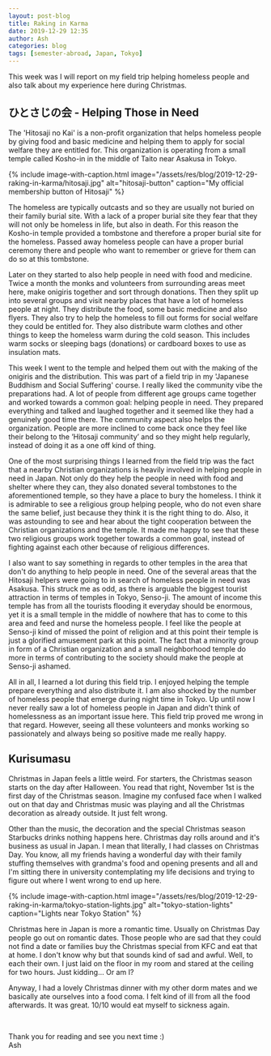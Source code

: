 ```yaml
---
layout: post-blog
title: Raking in Karma
date: 2019-12-29 12:35
author: Ash
categories: blog
tags: [semester-abroad, Japan, Tokyo]
---
```

This week was I will report on my field trip helping homeless people and also talk about my experience here during Christmas.

## ひとさじの会 - Helping Those in Need

The 'Hitosaji no Kai' is a non-profit organization that helps homeless people by giving food and basic medicine and helping them to apply for social welfare they are entitled for. This organization is operating from a small temple called Kosho-in in the middle of Taito near Asakusa in Tokyo.

{% include image-with-caption.html image="/assets/res/blog/2019-12-29-raking-in-karma/hitosaji.jpg" alt="hitosaji-button" caption="My official membership button of Hitosaji" %}

The homeless are typically outcasts and so they are usually not buried on their family burial site. With a lack of a proper burial site they fear that they will not only be homeless in life, but also in death. For this reason the Kosho-in temple provided a tombstone and therefore a proper burial site for the homeless. Passed away homeless people can have a proper burial ceremony there and people who want to remember or grieve for them can do so at this tombstone.

Later on they started to also help people in need with food and medicine. Twice a month the monks and volunteers from surrounding areas meet here, make onigiris together and sort through donations. Then they split up into several groups and visit nearby places that have a lot of homeless people at night. They distribute the food, some basic medicine and also flyers. They also try to help the homeless to fill out forms for social welfare they could be entitled for. They also distribute warm clothes and other things to keep the homeless warm during the cold season. This includes warm socks or sleeping bags (donations) or cardboard boxes to use as insulation mats.

This week I went to the temple and helped them out with the making of the onigiris and the distribution. This was part of a field trip in my 'Japanese Buddhism and Social Suffering' course. I really liked the community vibe the preparations had. A lot of people from different age groups came together and worked towards a common goal: helping people in need. They prepared everything and talked and laughed together and it seemed like they had a genuinely good time there. The community aspect also helps the organization. People are more inclined to come back once they feel like their belong to the ’Hitosaji community’ and so they might help regularly, instead of doing it as a one off kind of thing.

One of the most surprising things I learned from the field trip was the fact that a nearby Christian organizations is heavily involved in helping people in need in Japan. Not only do they help the people in need with food and shelter where they can, they also donated several tombstones to the aforementioned temple, so they have a place to bury the homeless. I think it is admirable to see a religious group helping people, who do not even share the same belief, just because they think it is the right thing to do. Also, it was astounding to see and hear about the tight cooperation between the Christian organizations and the temple. It made me happy to see that these two religious groups work together towards a common goal, instead of fighting against each other because of religious differences.

I also want to say something in regards to other temples in the area that don't do anything to help people in need. One of the several areas that the Hitosaji helpers were going to in search of homeless people in need was Asakusa. This struck me as odd, as there is arguable the biggest tourist attraction in terms of temples in Tokyo, Senso-ji. The amount of income this temple has from all the tourists flooding it everyday should be enormous, yet it is a small temple in the middle of nowhere that has to come to this area and feed and nurse the homeless people. I feel like the people at Senso-ji kind of missed the point of religion and at this point their temple is just a glorified amusement park at this point. The fact that a minority group in form of a Christian organization and a small neighborhood temple do more in terms of contributing to the society should make the people at Senso-ji ashamed.

All in all, I learned a lot during this field trip. I enjoyed helping the temple prepare everything and also distribute it. I am also shocked by the number of homeless people that emerge during night time in Tokyo. Up until now I never really saw a lot of homeless people in Japan and didn't think of homelessness as an important issue here. This field trip proved me wrong in that regard. However, seeing all these volunteers and monks working so passionately and always being so positive made me really happy.

## Kurisumasu

Christmas in Japan feels a little weird. For starters, the Christmas season starts on the day after Halloween. You read that right, November 1st is the first day of the Christmas season. Imagine my confused face when I walked out on that day and Christmas music was playing and all the Christmas decoration as already outside. It just felt wrong.

Other than the music, the decoration and the special Christmas season Starbucks drinks nothing happens here. Christmas day rolls around and it's business as usual in Japan. I mean that literally, I had classes on Christmas Day. You know, all my friends having a wonderful day with their family stuffing themselves with grandma's food and opening presents and all and I'm sitting there in university contemplating my life decisions and trying to figure out where I went wrong to end up here.

{% include image-with-caption.html image="/assets/res/blog/2019-12-29-raking-in-karma/tokyo-station-lights.jpg" alt="tokyo-station-lights" caption="Lights near Tokyo Station" %}

Christmas here in Japan is more a romantic time. Usually on Christmas Day people go out on romantic dates. Those people who are sad that they could not find a date or families buy the Christmas special from KFC and eat that at home. I don't know why but that sounds kind of sad and awful. Well, to each their own. I just laid on the floor in my room and stared at the ceiling for two hours. Just kidding... Or am I?

Anyway, I had a lovely Christmas dinner with my other dorm mates and we basically ate ourselves into a food coma. I felt kind of ill from all the food afterwards. It was great. 10/10 would eat myself to sickness again.

&nbsp;

Thank you for reading and see you next time :)  
Ash
